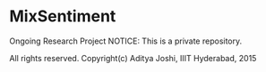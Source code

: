 # MixSentiment
Ongoing Research Project
NOTICE: This is a private repository.

All rights reserved. Copyright(c) Aditya Joshi, IIIT Hyderabad, 2015
